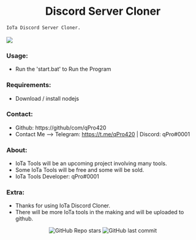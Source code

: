 <h1 align="center">Discord Server Cloner</h1>

`IoTa Discord Server Cloner.`
  <br><br>
  <img src="https://imgur.com/a/qRH5guh">
</p>

### Usage:
- Run the 'start.bat' to Run the Program

### Requirements:
- Download / install nodejs

### Contact:

- Github: https://github/com/qPro420
- Contact Me -->   Telegram:  https://t.me/qPro420  |  Discord: qPro#0001

### About:
- IoTa Tools will be an upcoming project involving many tools.
- Some IoTa Tools will be free and some will be sold.
- IoTa Tools Developer: qPro#0001

### Extra:
- Thanks for using IoTa Discord Cloner.
- There will be more IoTa tools in the making and will be uploaded to github.

<p align="center">
    <img alt="GitHub Repo stars" src="https://img.shields.io/github/stars/qPro420/mmc-redeemer?style=for-the-badge&logo=stylelint&color=black">
    <img alt="GitHub last commit" src="https://img.shields.io/github/last-commit/qPro420/mmc-redeemer?style=for-the-badge&logo=stylelint&color=black">
</p>